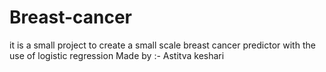 # Breast-cancer
it is a small project to create a small scale breast cancer predictor with the use of logistic regression
Made by :- Astitva keshari 
